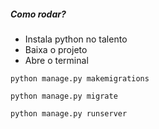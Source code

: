##### Como rodar?
- Instala python no talento
- Baixa o projeto
- Abre o terminal

`python manage.py makemigrations`

`python manage.py migrate`

`python manage.py runserver`
